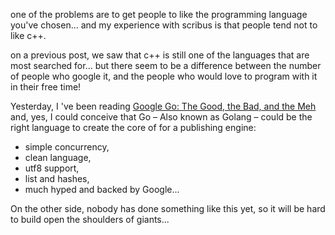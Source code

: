 one of the problems are to get people to like the programming language you've chosen... and my experience with scribus is that people tend not to like c++.

on a previous post, we saw that c++ is still one of the languages that are most searched for... but there seem to be a difference between the number of people who google it, and the people who would love to program with it in their free time!

Yesterday, I 've been reading [Google Go: The Good, the Bad, and the Meh](http://blog.carlsensei.com/post/42828735125) and, yes, I could conceive that Go – Also known as Golang – could be the right language to create the core of for a publishing engine:

- simple concurrency,
- clean language,
- utf8 support,
- list and hashes,
- much hyped and backed by Google...

On the other side, nobody has done something like this yet, so it will be hard to build open the shoulders of giants...

